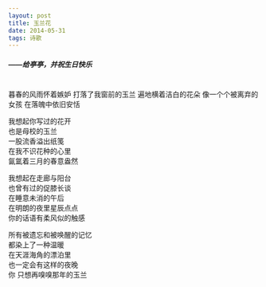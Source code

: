 ```yaml
---
layout: post
title: 玉兰花
date: 2014-05-31
tags: 诗歌
---
```

##### ——给亭亭，并祝生日快乐
<br>
暮春的风雨怀着嫉妒  
打落了我窗前的玉兰  
遍地横着洁白的花朵  
像一个个被离弃的女孩  
在落魄中依旧安恬

我想起你写过的花开  
也是母校的玉兰  
一股流香溢出纸笺  
在我不识花种的心里  
氤氲着三月的春意盎然

我想起在走廊与阳台  
也曾有过的促膝长谈  
在睡意未消的午后  
在明朗的夜里星辰点点  
你的话语有柔风似的触感

所有被遗忘和被唤醒的记忆  
都染上了一种温暖  
在天涯海角的漂泊里  
也一定会有这样的夜晚  
你 只想再嗅嗅那年的玉兰
